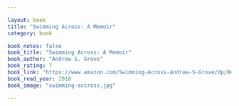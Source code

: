 ```yaml
---

layout: book
title: "Swimming Across: A Memoir"
category: book

book_notes: false
book_title: "Swimming Across: A Memoir"
book_author: "Andrew S. Grove"
book_rating: 7
book_link: "https://www.amazon.com/Swimming-Across-Andrew-S-Grove/dp/0446529923"
book_read_year: 2018
book_image: "swimming-accross.jpg"

---
```

